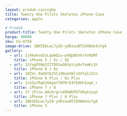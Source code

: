 ```yaml
---
layout: produk-casinghp
title: Twenty One Pilots Skeleton iPhone Case
categories: apple

# Produk
product-title: Twenty One Pilots Skeleton iPhone Case
harga: 90000
sku: hn-0758
image-drive: 1BK5EbLwL7yI8-ydRzauNTZOXWdo4iYg4
gallery:
  - url: 1j4kwhvdIoLqUmQiu-p4QpNSVhrXvKDMf
    title: iPhone 5 / 5s / SE
  - url: 1SYaqPG9p5IITDGtwOAUytcp0x7emKs1h
    title: iPhone 6 / 6s
  - url: 18ZVv_0aUbtQJSCi98uUnWlsXVtql2ICn
    title: iPhone 6 Plus / 6s Plus
  - url: 1cG3yYRqK3G6gaY7W70rE4Yb9khIwqX_r
    title: iPhone 7 / 8
  - url: 1Y-jPrnu-AOnhrgrx49hWUPbTGKqtoyq3
    title: iPhone 7 Plus / 8 Plus
  - url: 1BK5EbLwL7yI8-ydRzauNTZOXWdo4iYg4
    title: iPhone X
---
```

